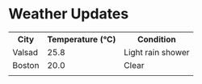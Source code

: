# Weather Updates

<!-- WEATHER-UPDATE-START -->
<table><tr><th>City</th><th>Temperature (°C)</th><th>Condition</th></tr><tr><td>Valsad</td><td>25.8</td><td>Light rain shower</td></tr><tr><td>Boston</td><td>20.0</td><td>Clear</td></tr><tr><td></td><td></td><td></td></tr></table>
<!-- WEATHER-UPDATE-END -->
